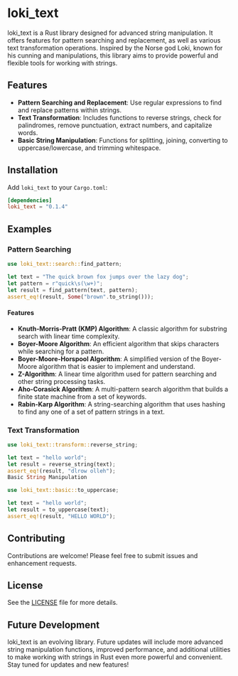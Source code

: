 # loki_text

loki_text is a Rust library designed for advanced string manipulation. It offers features for pattern searching and replacement, as well as various text transformation operations. Inspired by the Norse god Loki, known for his cunning and manipulations, this library aims to provide powerful and flexible tools for working with strings.

## Features

- **Pattern Searching and Replacement**: Use regular expressions to find and replace patterns within strings.
- **Text Transformation**: Includes functions to reverse strings, check for palindromes, remove punctuation, extract numbers, and capitalize words.
- **Basic String Manipulation**: Functions for splitting, joining, converting to uppercase/lowercase, and trimming whitespace.

## Installation

Add `loki_text` to your `Cargo.toml`:

```toml
[dependencies]
loki_text = "0.1.4"
```

## Examples

### Pattern Searching

```rust
use loki_text::search::find_pattern;

let text = "The quick brown fox jumps over the lazy dog";
let pattern = r"quick\s(\w+)";
let result = find_pattern(text, pattern);
assert_eq!(result, Some("brown".to_string()));
```

#### Features

- **Knuth-Morris-Pratt (KMP) Algorithm**: A classic algorithm for substring search with linear time complexity.
- **Boyer-Moore Algorithm**: An efficient algorithm that skips characters while searching for a pattern.
- **Boyer-Moore-Horspool Algorithm**: A simplified version of the Boyer-Moore algorithm that is easier to implement and understand.
- **Z-Algorithm**: A linear time algorithm used for pattern searching and other string processing tasks.
- **Aho-Corasick Algorithm**: A multi-pattern search algorithm that builds a finite state machine from a set of keywords.
- **Rabin-Karp Algorithm**: A string-searching algorithm that uses hashing to find any one of a set of pattern strings in a text.


### Text Transformation

```rust
use loki_text::transform::reverse_string;

let text = "hello world";
let result = reverse_string(text);
assert_eq!(result, "dlrow olleh");
Basic String Manipulation

use loki_text::basic::to_uppercase;

let text = "hello world";
let result = to_uppercase(text);
assert_eq!(result, "HELLO WORLD");
```

## Contributing

Contributions are welcome! Please feel free to submit issues and enhancement requests.

## License

See the [LICENSE](https://github.com/roquess/loki_text/blob/main/LICENSE) file for more details.

## Future Development

loki_text is an evolving library. Future updates will include more advanced string manipulation functions, improved performance, and additional utilities to make working with strings in Rust even more powerful and convenient. Stay tuned for updates and new features!

